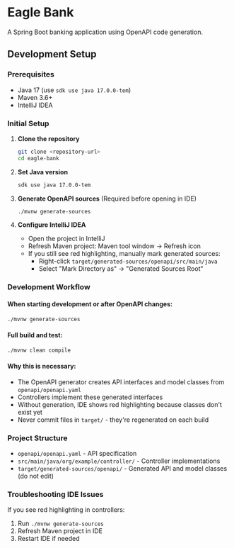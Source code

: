 # Eagle Bank

A Spring Boot banking application using OpenAPI code generation.

## Development Setup

### Prerequisites
- Java 17 (use `sdk use java 17.0.0-tem`)
- Maven 3.6+
- IntelliJ IDEA

### Initial Setup

1. **Clone the repository**
   ```bash
   git clone <repository-url>
   cd eagle-bank
   ```

2. **Set Java version**
   ```bash
   sdk use java 17.0.0-tem
   ```

3. **Generate OpenAPI sources** (Required before opening in IDE)
   ```bash
   ./mvnw generate-sources
   ```

4. **Configure IntelliJ IDEA**
   - Open the project in IntelliJ
   - Refresh Maven project: Maven tool window → Refresh icon
   - If you still see red highlighting, manually mark generated sources:
     - Right-click `target/generated-sources/openapi/src/main/java`
     - Select "Mark Directory as" → "Generated Sources Root"

### Development Workflow

#### When starting development or after OpenAPI changes:
```bash
./mvnw generate-sources
```

#### Full build and test:
```bash
./mvnw clean compile
```

#### Why this is necessary:
- The OpenAPI generator creates API interfaces and model classes from `openapi/openapi.yaml`
- Controllers implement these generated interfaces
- Without generation, IDE shows red highlighting because classes don't exist yet
- Never commit files in `target/` - they're regenerated on each build

### Project Structure
- `openapi/openapi.yaml` - API specification
- `src/main/java/org/example/controller/` - Controller implementations
- `target/generated-sources/openapi/` - Generated API and model classes (do not edit)

### Troubleshooting IDE Issues
If you see red highlighting in controllers:
1. Run `./mvnw generate-sources`
2. Refresh Maven project in IDE
3. Restart IDE if needed
